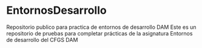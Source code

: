 # EntornosDesarrollo
Repositorio publico para practica de entornos de desarrollo DAM
Este es un repositorio de pruebas para completar prácticas de la asignatura Entornos de desarrollo del CFGS DAM

